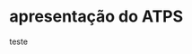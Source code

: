 <h1>apresentação do ATPS</h1>

<p>teste</p>

<img href=https://cdn.pixabay.com/photo/2016/11/21/06/53/beautiful-natural-image-1844362_640.jpg>
